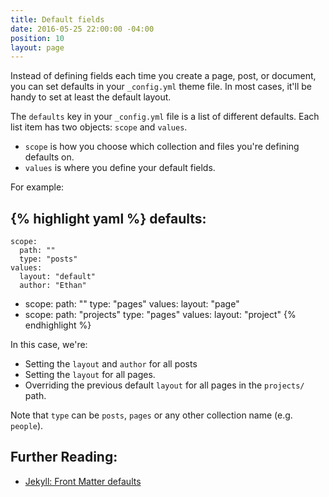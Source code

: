 ```yaml
---
title: Default fields
date: 2016-05-25 22:00:00 -04:00
position: 10
layout: page
---
```


Instead of defining fields each time you create a page, post, or document, you can set defaults in your `_config.yml` theme file. In most cases, it'll be handy to set at least the default layout.

The `defaults` key in your `_config.yml` file is a list of different defaults. Each list item has two objects: `scope` and `values`.

- `scope` is how you choose which collection and files you're defining defaults on.
- `values` is where you define your default fields.

For example:

{% highlight yaml %}
defaults:
  -
    scope:
      path: ""
      type: "posts"
    values:
      layout: "default"
      author: "Ethan"
  -
    scope:
      path: ""
      type: "pages"
    values:
      layout: "page"
  -
    scope:
      path: "projects"
      type: "pages"
    values:
      layout: "project"
{% endhighlight %}

In this case, we're:

- Setting the `layout` and `author` for all posts
- Setting the `layout` for all pages.
- Overriding the previous default `layout` for all pages in the `projects/` path.

Note that `type` can be `posts`, `pages` or any other collection name (e.g. `people`).

## Further Reading:

- [Jekyll: Front Matter defaults](http://jekyllrb.com/docs/configuration/#front-matter-defaults)
